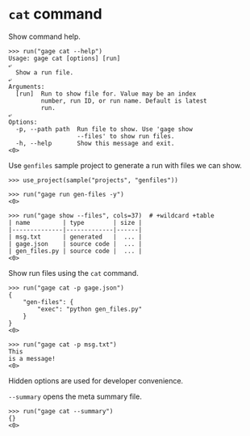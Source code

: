 # `cat` command

Show command help.

    >>> run("gage cat --help")
    Usage: gage cat [options] [run]
    ⤶
      Show a run file.
    ⤶
    Arguments:
      [run]  Run to show file for. Value may be an index
             number, run ID, or run name. Default is latest
             run.
    ⤶
    Options:
      -p, --path path  Run file to show. Use 'gage show
                       --files' to show run files.
      -h, --help       Show this message and exit.
    <0>

Use `genfiles` sample project to generate a run with files we can show.

    >>> use_project(sample("projects", "genfiles"))

    >>> run("gage run gen-files -y")
    <0>

    >>> run("gage show --files", cols=37)  # +wildcard +table
    | name         | type        | size |
    |--------------|-------------|------|
    | msg.txt      | generated   |  ... |
    | gage.json    | source code |  ... |
    | gen_files.py | source code |  ... |
    <0>

Show run files using the `cat` command.

    >>> run("gage cat -p gage.json")
    {
        "gen-files": {
            "exec": "python gen_files.py"
        }
    }
    <0>

    >>> run("gage cat -p msg.txt")
    This
    is a message!
    <0>

Hidden options are used for developer convenience.

`--summary` opens the meta summary file.

    >>> run("gage cat --summary")
    {}
    <0>
